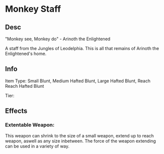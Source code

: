 # Monkey Staff

## Desc

"Monkey see, Monkey do" - Arinoth the Enlightened

A staff from the Jungles of Leodelphia. This is all that remains of Arinoth the Enlightened's home.

## Info

Item Type: Small Blunt, Medium Hafted Blunt, Large Hafted Blunt, Reach Reach Hafted Blunt

Tier:

## Effects

### Extentable Weapon:

This weapon can shrink to the size of a small weapon, extend up to reach weapon, aswell as any size inbetween. The force of the weapon extending can be used in a variety of way.
